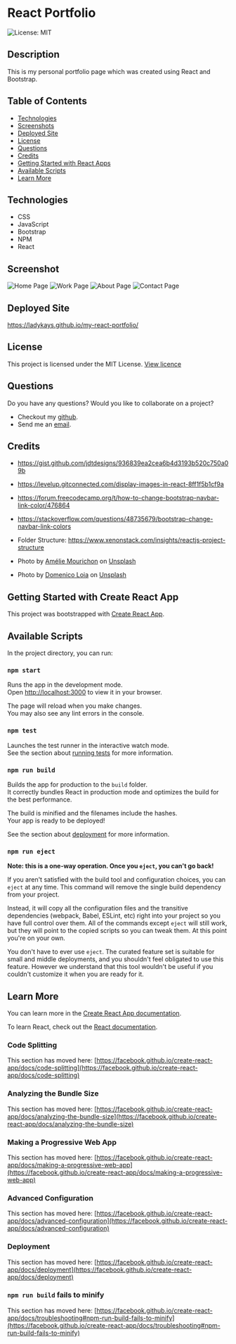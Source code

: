 # React Portfolio
![License: MIT](https://img.shields.io/badge/License-MIT-yellow.svg)

  ## Description
  This is my personal portfolio page which was created using React and Bootstrap.

  ## Table of Contents
  * [Technologies](#technologies)
  * [Screenshots](#screenshot)
  * [Deployed Site](#deployed-site)
  * [License](#license)
  * [Questions](#questions)
  * [Credits](#credits)
  * [Getting Started with React Apps](#getting-started-with-react-apps)
  * [Available Scripts](#available-scripts)
  * [Learn More](#learn-more)

  ## Technologies
  * CSS  
  * JavaScript  
  * Bootstrap  
  * NPM  
  * React

  ## Screenshot
  ![Home Page](./public/assets/images/home.png)
  ![Work Page](./public/assets/images/work.png)
  ![About Page](./public/assets/images/about.png)
  ![Contact Page](./public/assets/images/contact.png)

  ## Deployed Site
  https://ladykays.github.io/my-react-portfolio/

  ## License
  This project is licensed under the MIT License. [View licence](https://opensource.org/licenses/MIT)

  ## Questions
  Do you have any questions? Would you like to collaborate on a project?
  * Checkout my [github](https://github.com/ladykays).
  * Send me an [email](mailto:ladykerrion@yahoo.com).


## Credits
* https://gist.github.com/jdtdesigns/936839ea2cea6b4d3193b520c750a09b

* https://levelup.gitconnected.com/display-images-in-react-8ff1f5b1cf9a

* https://forum.freecodecamp.org/t/how-to-change-bootstrap-navbar-link-color/476864

* https://stackoverflow.com/questions/48735679/bootstrap-change-navbar-link-colors

* Folder Structure: https://www.xenonstack.com/insights/reactjs-project-structure

* Photo by <a href="https://unsplash.com/es/@amayli?utm_source=unsplash&utm_medium=referral&utm_content=creditCopyText">Amélie Mourichon</a> on <a href="https://unsplash.com/wallpapers/design?utm_source=unsplash&utm_medium=referral&utm_content=creditCopyText">Unsplash</a>
  
* Photo by <a href="https://unsplash.com/@domenicoloia?utm_source=unsplash&utm_medium=referral&utm_content=creditCopyText">Domenico Loia</a> on <a href="https://unsplash.com/photos/EhTcC9sYXsw?utm_source=unsplash&utm_medium=referral&utm_content=creditCopyText">Unsplash</a>


## Getting Started with Create React App

This project was bootstrapped with [Create React App](https://github.com/facebook/create-react-app).

## Available Scripts

In the project directory, you can run:

### `npm start`

Runs the app in the development mode.\
Open [http://localhost:3000](http://localhost:3000) to view it in your browser.

The page will reload when you make changes.\
You may also see any lint errors in the console.

### `npm test`

Launches the test runner in the interactive watch mode.\
See the section about [running tests](https://facebook.github.io/create-react-app/docs/running-tests) for more information.

### `npm run build`

Builds the app for production to the `build` folder.\
It correctly bundles React in production mode and optimizes the build for the best performance.

The build is minified and the filenames include the hashes.\
Your app is ready to be deployed!

See the section about [deployment](https://facebook.github.io/create-react-app/docs/deployment) for more information.

### `npm run eject`

**Note: this is a one-way operation. Once you `eject`, you can't go back!**

If you aren't satisfied with the build tool and configuration choices, you can `eject` at any time. This command will remove the single build dependency from your project.

Instead, it will copy all the configuration files and the transitive dependencies (webpack, Babel, ESLint, etc) right into your project so you have full control over them. All of the commands except `eject` will still work, but they will point to the copied scripts so you can tweak them. At this point you're on your own.

You don't have to ever use `eject`. The curated feature set is suitable for small and middle deployments, and you shouldn't feel obligated to use this feature. However we understand that this tool wouldn't be useful if you couldn't customize it when you are ready for it.

## Learn More

You can learn more in the [Create React App documentation](https://facebook.github.io/create-react-app/docs/getting-started).

To learn React, check out the [React documentation](https://reactjs.org/).

### Code Splitting

This section has moved here: [https://facebook.github.io/create-react-app/docs/code-splitting](https://facebook.github.io/create-react-app/docs/code-splitting)

### Analyzing the Bundle Size

This section has moved here: [https://facebook.github.io/create-react-app/docs/analyzing-the-bundle-size](https://facebook.github.io/create-react-app/docs/analyzing-the-bundle-size)

### Making a Progressive Web App

This section has moved here: [https://facebook.github.io/create-react-app/docs/making-a-progressive-web-app](https://facebook.github.io/create-react-app/docs/making-a-progressive-web-app)

### Advanced Configuration

This section has moved here: [https://facebook.github.io/create-react-app/docs/advanced-configuration](https://facebook.github.io/create-react-app/docs/advanced-configuration)

### Deployment

This section has moved here: [https://facebook.github.io/create-react-app/docs/deployment](https://facebook.github.io/create-react-app/docs/deployment)

### `npm run build` fails to minify

This section has moved here: [https://facebook.github.io/create-react-app/docs/troubleshooting#npm-run-build-fails-to-minify](https://facebook.github.io/create-react-app/docs/troubleshooting#npm-run-build-fails-to-minify)
